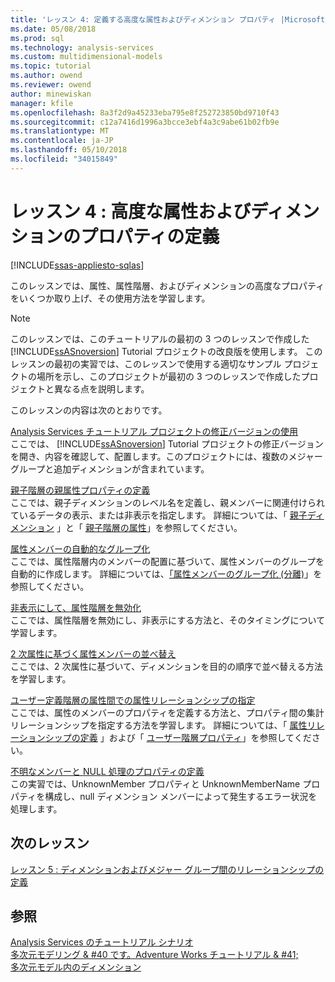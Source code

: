 ```yaml
---
title: 'レッスン 4: 定義する高度な属性およびディメンション プロパティ |Microsoft ドキュメント'
ms.date: 05/08/2018
ms.prod: sql
ms.technology: analysis-services
ms.custom: multidimensional-models
ms.topic: tutorial
ms.author: owend
ms.reviewer: owend
author: minewiskan
manager: kfile
ms.openlocfilehash: 8a3f2d9a45233eba795e8f252723850bd9710f43
ms.sourcegitcommit: c12a7416d1996a3bcce3ebf4a3c9abe61b02fb9e
ms.translationtype: MT
ms.contentlocale: ja-JP
ms.lasthandoff: 05/10/2018
ms.locfileid: "34015849"
---
```

# <a name="lesson-4-defining-advanced-attribute-and-dimension-properties"></a>レッスン 4 : 高度な属性およびディメンションのプロパティの定義
[!INCLUDE[ssas-appliesto-sqlas](../includes/ssas-appliesto-sqlas.md)]

このレッスンでは、属性、属性階層、およびディメンションの高度なプロパティをいくつか取り上げ、その使用方法を学習します。  
  
> [!NOTE]  
> このレッスンでは、このチュートリアルの最初の 3 つのレッスンで作成した [!INCLUDE[ssASnoversion](../includes/ssasnoversion-md.md)] Tutorial プロジェクトの改良版を使用します。 このレッスンの最初の実習では、このレッスンで使用する適切なサンプル プロジェクトの場所を示し、このプロジェクトが最初の 3 つのレッスンで作成したプロジェクトと異なる点を説明します。  
  
このレッスンの内容は次のとおりです。  
  
[Analysis Services チュートリアル プロジェクトの修正バージョンの使用](../analysis-services/lesson-4-1-using-a-modified-version-of-the-analysis-services-tutorial-project.md)  
ここでは、 [!INCLUDE[ssASnoversion](../includes/ssasnoversion-md.md)] Tutorial プロジェクトの修正バージョンを開き、内容を確認して、配置します。このプロジェクトには、複数のメジャー グループと追加ディメンションが含まれています。  
  
[親子階層の親属性プロパティの定義](../analysis-services/lesson-4-2-defining-parent-attribute-properties-in-a-parent-child-hierarchy.md)  
ここでは、親子ディメンションのレベル名を定義し、親メンバーに関連付けられているデータの表示、または非表示を指定します。 詳細については、「 [親子ディメンション](../analysis-services/multidimensional-models/parent-child-dimension.md) 」と「 [親子階層の属性](../analysis-services/multidimensional-models/parent-child-dimension-attributes.md)」を参照してください。  
  
[属性メンバーの自動的なグループ化](../analysis-services/lesson-4-3-automatically-grouping-attribute-members.md)  
ここでは、属性階層内のメンバーの配置に基づいて、属性メンバーのグループを自動的に作成します。 詳細については、[「属性メンバーのグループ化 (分離)](../analysis-services/multidimensional-models/attribute-properties-group-attribute-members.md)」を参照してください。  
  
[非表示にして、属性階層を無効化](../analysis-services/lesson-4-4-hiding-and-disabling-attribute-hierarchies.md)  
ここでは、属性階層を無効にし、非表示にする方法と、そのタイミングについて学習します。  
  
[2 次属性に基づく属性メンバーの並べ替え](../analysis-services/lesson-4-5-sorting-attribute-members-based-on-a-secondary-attribute.md)  
ここでは、2 次属性に基づいて、ディメンションを目的の順序で並べ替える方法を学習します。  
  
[ユーザー定義階層の属性間での属性リレーションシップの指定](../analysis-services/4-6-specifying-attribute-relationships-in-user-defined-hierarchy.md)  
ここでは、属性のメンバーのプロパティを定義する方法と、プロパティ間の集計リレーションシップを指定する方法を学習します。 詳細については、「 [属性リレーションシップの定義](../analysis-services/multidimensional-models/attribute-relationships-define.md) 」および「 [ユーザー階層プロパティ](../analysis-services/multidimensional-models-olap-logical-dimension-objects/user-hierarchies-properties.md)」を参照してください。  
  
[不明なメンバーと NULL 処理のプロパティの定義](../analysis-services/lesson-4-7-defining-the-unknown-member-and-null-processing-properties.md)  
この実習では、UnknownMember プロパティと UnknownMemberName プロパティを構成し、null ディメンション メンバーによって発生するエラー状況を処理します。  
  
## <a name="next-lesson"></a>次のレッスン  
[レッスン 5 : ディメンションおよびメジャー グループ間のリレーションシップの定義](../analysis-services/lesson-5-defining-relationships-between-dimensions-and-measure-groups.md)  
  
## <a name="see-also"></a>参照  
[Analysis Services のチュートリアル シナリオ](../analysis-services/analysis-services-tutorial-scenario.md)  
[多次元モデリング & #40 です。Adventure Works チュートリアル & #41;](../analysis-services/multidimensional-modeling-adventure-works-tutorial.md)  
[多次元モデル内のディメンション](../analysis-services/multidimensional-models/dimensions-in-multidimensional-models.md)  
  
  
  
